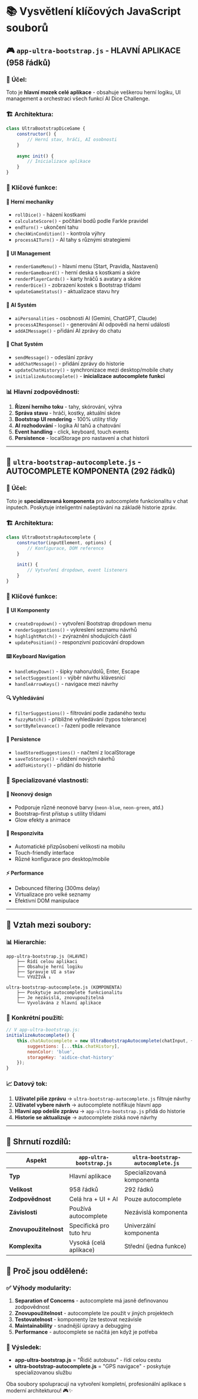 # 📚 Vysvětlení klíčových JavaScript souborů

## 🎮 `app-ultra-bootstrap.js` - HLAVNÍ APLIKACE (958 řádků)

### 🎯 **Účel:**
Toto je **hlavní mozek celé aplikace** - obsahuje veškerou herní logiku, UI management a orchestraci všech funkcí AI Dice Challenge.

### 🏗️ **Architektura:**
```javascript
class UltraBootstrapDiceGame {
    constructor() {
        // Herní stav, hráči, AI osobnosti
    }
    
    async init() {
        // Inicializace aplikace
    }
}
```

### 🔧 **Klíčové funkce:**

#### 🎲 **Herní mechaniky**
- `rollDice()` - házení kostkami
- `calculateScore()` - počítání bodů podle Farkle pravidel  
- `endTurn()` - ukončení tahu
- `checkWinCondition()` - kontrola výhry
- `processAITurn()` - AI tahy s různými strategiemi

#### 🎨 **UI Management**
- `renderGameMenu()` - hlavní menu (Start, Pravidla, Nastavení)
- `renderGameBoard()` - herní deska s kostkami a skóre
- `renderPlayerCards()` - karty hráčů s avatary a skóre
- `renderDice()` - zobrazení kostek s Bootstrap třídami
- `updateGameStatus()` - aktualizace stavu hry

#### 🤖 **AI Systém**
- `aiPersonalities` - osobnosti AI (Gemini, ChatGPT, Claude)
- `processAIResponse()` - generování AI odpovědí na herní události
- `addAIMessage()` - přidání AI zprávy do chatu

#### 💬 **Chat Systém**
- `sendMessage()` - odeslání zprávy
- `addChatMessage()` - přidání zprávy do historie
- `updateChatHistory()` - synchronizace mezi desktop/mobile chaty
- `initializeAutocomplete()` - **inicializace autocomplete funkcí**

### 📊 **Hlavní zodpovědnosti:**
1. **Řízení herního toku** - tahy, skórování, výhra
2. **Správa stavu** - hráči, kostky, aktuální skóre
3. **Bootstrap UI rendering** - 100% utility třídy
4. **AI rozhodování** - logika AI tahů a chatování
5. **Event handling** - click, keyboard, touch events
6. **Persistence** - localStorage pro nastavení a chat historii

---

## 🎯 `ultra-bootstrap-autocomplete.js` - AUTOCOMPLETE KOMPONENTA (292 řádků)

### 🎯 **Účel:**
Toto je **specializovaná komponenta** pro autocomplete funkcionalitu v chat inputech. Poskytuje inteligentní našeptávání na základě historie zpráv.

### 🏗️ **Architektura:**
```javascript
class UltraBootstrapAutocomplete {
    constructor(inputElement, options) {
        // Konfigurace, DOM reference
    }
    
    init() {
        // Vytvoření dropdown, event listeners
    }
}
```

### 🔧 **Klíčové funkce:**

#### 🎨 **UI Komponenty**
- `createDropdown()` - vytvoření Bootstrap dropdown menu
- `renderSuggestions()` - vykreslení seznamu návrhů
- `highlightMatch()` - zvýraznění shodujících částí
- `updatePosition()` - responzivní pozicování dropdown

#### ⌨️ **Keyboard Navigation**
- `handleKeyDown()` - šipky nahoru/dolů, Enter, Escape
- `selectSuggestion()` - výběr návrhu klávesnicí
- `handleArrowKeys()` - navigace mezi návrhy

#### 🔍 **Vyhledávání**
- `filterSuggestions()` - filtrování podle zadaného textu
- `fuzzyMatch()` - přibližné vyhledávání (typos tolerance)
- `sortByRelevance()` - řazení podle relevance

#### 💾 **Persistence**
- `loadStoredSuggestions()` - načtení z localStorage
- `saveToStorage()` - uložení nových návrhů
- `addToHistory()` - přidání do historie

### 🎯 **Specializované vlastnosti:**

#### 🌈 **Neonový design**
- Podporuje různé neonové barvy (`neon-blue`, `neon-green`, atd.)
- Bootstrap-first přístup s utility třídami
- Glow efekty a animace

#### 📱 **Responzivita**
- Automatické přizpůsobení velikosti na mobilu
- Touch-friendly interface
- Různé konfigurace pro desktop/mobile

#### ⚡ **Performance**
- Debounced filtering (300ms delay)
- Virtualizace pro velké seznamy
- Efektivní DOM manipulace

---

## 🔗 **Vztah mezi soubory:**

### 📊 **Hierarchie:**
```
app-ultra-bootstrap.js (HLAVNÍ)
    ├── Řídí celou aplikaci
    ├── Obsahuje herní logiku
    ├── Spravuje UI a stav
    └── VYUŽÍVÁ ↓
        
ultra-bootstrap-autocomplete.js (KOMPONENTA)
    ├── Poskytuje autocomplete funkcionalitu
    ├── Je nezávislá, znovupoužitelná
    └── Vyvolávána z hlavní aplikace
```

### 🔄 **Konkrétní použití:**
```javascript
// V app-ultra-bootstrap.js:
initializeAutocomplete() {
    this.chatAutocomplete = new UltraBootstrapAutocomplete(chatInput, {
        suggestions: [...this.chatHistory],
        neonColor: 'blue',
        storageKey: 'aidice-chat-history'
    });
}
```

### 📈 **Datový tok:**
1. **Uživatel píše zprávu** → `ultra-bootstrap-autocomplete.js` filtruje návrhy
2. **Uživatel vybere návrh** → autocomplete notifikuje hlavní app
3. **Hlavní app odešle zprávu** → `app-ultra-bootstrap.js` přidá do historie
4. **Historie se aktualizuje** → autocomplete získá nové návrhy

---

## 🎯 **Shrnutí rozdílů:**

| Aspekt | `app-ultra-bootstrap.js` | `ultra-bootstrap-autocomplete.js` |
|--------|--------------------------|-----------------------------------|
| **Typ** | Hlavní aplikace | Specializovaná komponenta |
| **Velikost** | 958 řádků | 292 řádků |
| **Zodpovědnost** | Celá hra + UI + AI | Pouze autocomplete |
| **Závislosti** | Používá autocomplete | Nezávislá komponenta |
| **Znovupoužitelnost** | Specifická pro tuto hru | Univerzální komponenta |
| **Komplexita** | Vysoká (celá aplikace) | Střední (jedna funkce) |

## 🚀 **Proč jsou oddělené:**

### ✅ **Výhody modularity:**
1. **Separation of Concerns** - autocomplete má jasně definovanou zodpovědnost
2. **Znovupoužitelnost** - autocomplete lze použít v jiných projektech
3. **Testovatelnost** - komponenty lze testovat nezávisle
4. **Maintainability** - snadnější úpravy a debugging
5. **Performance** - autocomplete se načítá jen když je potřeba

### 🎯 **Výsledek:**
- **app-ultra-bootstrap.js** = "Řidič autobusu" - řídí celou cestu
- **ultra-bootstrap-autocomplete.js** = "GPS navigace" - poskytuje specializovanou službu

Oba soubory spolupracují na vytvoření kompletní, profesionální aplikace s moderní architekturou! 🎮✨
